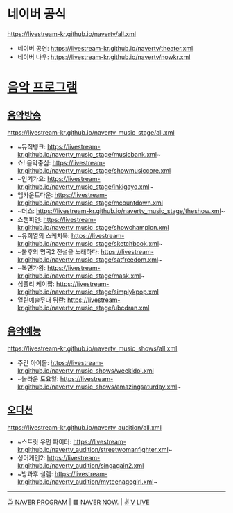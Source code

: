 # 네이버 공식
https://livestream-kr.github.io/navertv/all.xml
- 네이버 공연: https://livestream-kr.github.io/navertv/theater.xml
- 네이버 나우: https://livestream-kr.github.io/navertv/nowkr.xml

# [음악 프로그램](https://github.com/LIVESTREAM-KR/navertv_program)

## [음악방송](https://github.com/LIVESTREAM-KR/navertv_music_stage)
https://livestream-kr.github.io/navertv_music_stage/all.xml
- ~뮤직뱅크: https://livestream-kr.github.io/navertv_music_stage/musicbank.xml~
- 쇼! 음악중심: https://livestream-kr.github.io/navertv_music_stage/showmusiccore.xml
- ~인기가요: https://livestream-kr.github.io/navertv_music_stage/inkigayo.xml~
- 엠카운트다운: https://livestream-kr.github.io/navertv_music_stage/mcountdown.xml
- ~더쇼: https://livestream-kr.github.io/navertv_music_stage/theshow.xml~
- 쇼챔피언: https://livestream-kr.github.io/navertv_music_stage/showchampion.xml
- ~유희열의 스케치북: https://livestream-kr.github.io/navertv_music_stage/sketchbook.xml~
- ~불후의 명곡2 전설을 노래하다: https://livestream-kr.github.io/navertv_music_stage/satfreedom.xml~
- ~복면가왕: https://livestream-kr.github.io/navertv_music_stage/mask.xml~
- 심플리 케이팝: https://livestream-kr.github.io/navertv_music_stage/simplykpop.xml
- 열린예술무대 뒤란: https://livestream-kr.github.io/navertv_music_stage/ubcdran.xml

## [음악예능](https://github.com/LIVESTREAM-KR/navertv_music_shows)
https://livestream-kr.github.io/navertv_music_shows/all.xml
- 주간 아이돌: https://livestream-kr.github.io/navertv_music_shows/weekidol.xml
- ~놀라운 토요일: https://livestream-kr.github.io/navertv_music_shows/amazingsaturday.xml~

## [오디션](https://github.com/LIVESTREAM-KR/navertv_audition)
https://livestream-kr.github.io/navertv_audition/all.xml
- ~스트릿 우먼 파이터: https://livestream-kr.github.io/navertv_audition/streetwomanfighter.xml~
- 싱어게인2: https://livestream-kr.github.io/navertv_audition/singagain2.xml
- ~방과후 설렘: https://livestream-kr.github.io/navertv_audition/myteenagegirl.xml~

---
[📺 NAVER PROGRAM](https://github.com/LIVESTREAM-KR/program) | [🟥 NAVER NOW.](https://github.com/LIVESTREAM-KR/navernow) | [✌ V LIVE](https://github.com/LIVESTREAM-KR/vlive)
